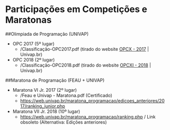 # Participações em Competições e Maratonas

##Olimpiada de Programação (UNIVAP)
* OPC 2017 (5º lugar)
  - /Classificação-OPC2017.pdf (tirado do website [OPCX - 2017](https://www1.univap.br/wagner/Olimp2017.zip) | Univap.br)
* OPC 2018 (2º lugar)
  - /Classificação-OPC2018.pdf (tirado do website [OPCXI - 2018](https://www1.univap.br/wagner/Olimp2018.zip) | Univap.br)

##Maratona de Programação (FEAU + UNIVAP)
* Maratona VI Jr. 2017 (2º lugar)
  - /Feau e Univap - Maratona.pdf (Certificado)
  - https://web.univap.br/maratona_programacao/edicoes_anteriores/2017/ranking_junior.php
* Maratona VII Jr. 2018 (10º lugar)
  - https://web.univap.br/maratona_programacao/ranking.php / Link obsoleto (Alternativa: Edições anteriores)